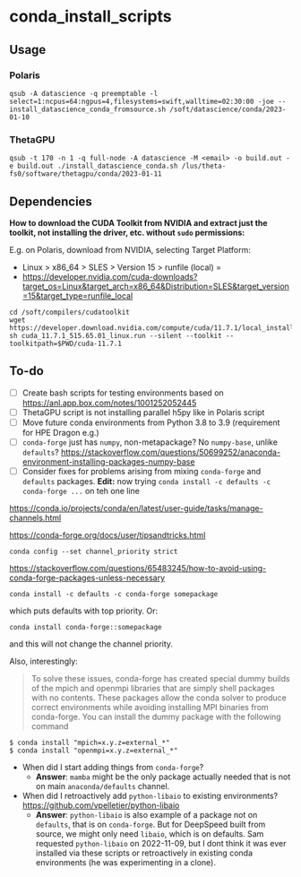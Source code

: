 # conda_install_scripts
## Usage
### Polaris

```
qsub -A datascience -q preemptable -l select=1:ncpus=64:ngpus=4,filesystems=swift,walltime=02:30:00 -joe -- install_datascience_conda_fromsource.sh /soft/datascience/conda/2023-01-10
```

### ThetaGPU
```
qsub -t 170 -n 1 -q full-node -A datascience -M <email> -o build.out -e build.out ./install_datascience_conda.sh /lus/theta-fs0/software/thetagpu/conda/2023-01-11
```

## Dependencies 
**How to download the CUDA Toolkit from NVIDIA and extract just the toolkit, not installing the driver, etc. without `sudo` permissions:**

E.g. on Polaris, download from NVIDIA, selecting Target Platform:
- Linux > x86_64 > SLES > Version 15 > runfile (local) =
- https://developer.nvidia.com/cuda-downloads?target_os=Linux&target_arch=x86_64&Distribution=SLES&target_version=15&target_type=runfile_local
```
cd /soft/compilers/cudatoolkit
wget https://developer.download.nvidia.com/compute/cuda/11.7.1/local_installers/cuda_11.7.1_515.65.01_linux.run
sh cuda_11.7.1_515.65.01_linux.run --silent --toolkit --toolkitpath=$PWD/cuda-11.7.1
```
## To-do
- [ ] Create bash scripts for testing environments based on https://anl.app.box.com/notes/1001252052445
- [ ] ThetaGPU script is not installing parallel h5py like in Polaris script
- [ ] Move future conda environments from Python 3.8 to 3.9 (requirement for HPE Dragon e.g.)
- [ ] `conda-forge` just has `numpy`, non-metapackage? No `numpy-base`, unlike `defaults`? https://stackoverflow.com/questions/50699252/anaconda-environment-installing-packages-numpy-base
- [ ] Consider fixes for problems arising from mixing `conda-forge` and `defaults` packages. **Edit:** now trying `conda install -c defaults -c conda-forge ...` on teh one line

https://conda.io/projects/conda/en/latest/user-guide/tasks/manage-channels.html

https://conda-forge.org/docs/user/tipsandtricks.html
```
conda config --set channel_priority strict
```

https://stackoverflow.com/questions/65483245/how-to-avoid-using-conda-forge-packages-unless-necessary
```
conda install -c defaults -c conda-forge somepackage
```
which puts defaults with top priority. Or:
```
conda install conda-forge::somepackage
```
and this will not change the channel priority.



Also, interestingly:
> To solve these issues, conda-forge has created special dummy builds of the mpich and openmpi libraries that are simply shell packages with no contents. These packages allow the conda solver to produce correct environments while avoiding installing MPI binaries from conda-forge. You can install the dummy package with the following command
```
$ conda install "mpich=x.y.z=external_*"
$ conda install "openmpi=x.y.z=external_*"
```

- When did I start adding things from `conda-forge`? 
  - **Answer**: `mamba` might be the only package actually needed that is not on main `anaconda/defaults` channel. 
- When did I retroactively add `python-libaio` to existing environments? https://github.com/vpelletier/python-libaio
  - **Answer**: `python-libaio` is also example of a package not on `defaults`, that is on `conda-forge`. But for DeepSpeed built from source, we might only need `libaio`, which is on defaults. Sam requested `python-libaio` on 2022-11-09, but I dont think it was ever installed via these scripts or retroactively in existing conda environments (he was experimenting in a clone).
